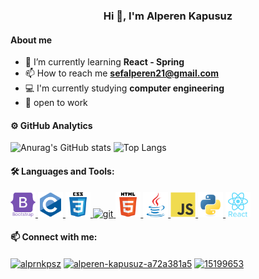 <h3 align="center">Hi 👋, I'm Alperen Kapusuz</h3>

<h4 align="left">About me</h4>

- 🌱 I’m currently learning **React - Spring**
- 📫 How to reach me **sefalperen21@gmail.com**
- 💻 I'm currently studying **computer engineering**
- 🏢 open to work

<h4 align="left">⚙️  GitHub Analytics</h4>

![Anurag's GitHub stats](https://github-readme-stats.vercel.app/api?username=alperenkapusuz&show_icons=true&theme=cobalt)
![Top Langs](https://github-readme-stats.vercel.app/api/top-langs/?username=alperenkapusuz&layout=compact&theme=cobalt)


<h4 align="left">🛠  Languages and Tools:</h4>
<p align="left"> <a href="https://getbootstrap.com" target="_blank"> <img src="https://raw.githubusercontent.com/devicons/devicon/master/icons/bootstrap/bootstrap-plain-wordmark.svg" alt="bootstrap" width="40" height="40"/> </a> <a href="https://www.cprogramming.com/" target="_blank"> <img src="https://raw.githubusercontent.com/devicons/devicon/master/icons/c/c-original.svg" alt="c" width="40" height="40"/> </a> <a href="https://www.w3schools.com/css/" target="_blank"> <img src="https://raw.githubusercontent.com/devicons/devicon/master/icons/css3/css3-original-wordmark.svg" alt="css3" width="40" height="40"/> </a> <a href="https://git-scm.com/" target="_blank"> <img src="https://www.vectorlogo.zone/logos/git-scm/git-scm-icon.svg" alt="git" width="40" height="40"/> </a> <a href="https://www.w3.org/html/" target="_blank"> <img src="https://raw.githubusercontent.com/devicons/devicon/master/icons/html5/html5-original-wordmark.svg" alt="html5" width="40" height="40"/> </a> <a href="https://www.java.com" target="_blank"> <img src="https://raw.githubusercontent.com/devicons/devicon/master/icons/java/java-original.svg" alt="java" width="40" height="40"/> </a> <a href="https://developer.mozilla.org/en-US/docs/Web/JavaScript" target="_blank"> <img src="https://raw.githubusercontent.com/devicons/devicon/master/icons/javascript/javascript-original.svg" alt="javascript" width="40" height="40"/> </a> <a href="https://www.python.org" target="_blank"> <img src="https://raw.githubusercontent.com/devicons/devicon/master/icons/python/python-original.svg" alt="python" width="40" height="40"/> </a> <a href="https://reactjs.org/" target="_blank"> <img src="https://raw.githubusercontent.com/devicons/devicon/master/icons/react/react-original-wordmark.svg" alt="react" width="40" height="40"/> </a> </p>

<h4 align="left">📫  Connect with me:</h4>
<p align="left">
<a href="https://twitter.com/alprnkpsz" target="blank"><img align="center" src="https://raw.githubusercontent.com/rahuldkjain/github-profile-readme-generator/master/src/images/icons/Social/twitter.svg" alt="alprnkpsz" height="30" width="40" /></a>
<a href="https://linkedin.com/in/alperen-kapusuz-a72a381a5" target="blank"><img align="center" src="https://raw.githubusercontent.com/rahuldkjain/github-profile-readme-generator/master/src/images/icons/Social/linked-in-alt.svg" alt="alperen-kapusuz-a72a381a5" height="30" width="40" /></a>
<a href="https://stackoverflow.com/users/15199653" target="blank"><img align="center" src="https://raw.githubusercontent.com/rahuldkjain/github-profile-readme-generator/master/src/images/icons/Social/stack-overflow.svg" alt="15199653" height="30" width="40" /></a>
</p>


